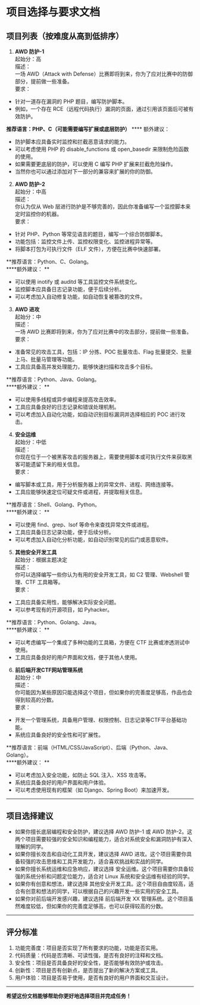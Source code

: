 # 项目选择与要求文档
## 项目列表（按难度从高到低排序）

1. **AWD 防护-1**  
   起始分：高  
   描述：  
   一场 AWD（Attack with Defense）比赛即将到来，你为了应对比赛中的防御部分，提前做一些准备。  
   要求：

+ 针对一道存在漏洞的 PHP 题目，编写防护脚本。  
+ 例如，一个存在 RCE（远程代码执行）漏洞的页面，通过引用该页面后可被有效防护。

**推荐语言：PHP、C（可能需要编写扩展或底层防护）** 
**** 额外建议：  

+ 防护脚本应具备实时监控和拦截恶意请求的能力。  
+ 可以考虑使用 PHP 的 disable_functions 或 open_basedir 来限制危险函数的使用。  
+ 如果需要更底层的防护，可以使用 C 编写 PHP 扩展来拦截危险操作。
+ 当然你也可以通过添加对下一部分的兼容来扩展的你的防御。

2. **AWD 防护-2**  
   起始分：中高  
   描述：  
   你认为仅从 Web 层进行防护是不够完善的，因此你准备编写一个监控脚本来定时监控你的机器。  
   要求：

+ 针对 PHP、Python 等常见语言的题目，编写一个综合防御脚本。  
+ 功能包括：监控文件上传、监控权限变化、监控进程异常等。  
+ 将脚本打包为可执行文件（ELF 文件），方便在比赛中快速部署。

**推荐语言：Python、C、Golang。  
****额外建议：  **

+ 可以使用 inotify 或 auditd 等工具监控文件系统变化。  
+ 监控脚本应具备日志记录功能，便于后续分析。  
+ 可以考虑加入自动修复功能，如自动恢复被篡改的文件。

3. **AWD 进攻**  
   起始分：中  
   描述：  
   一场 AWD 比赛即将到来，你为了应对比赛中的攻击部分，提前做一些准备。  
   要求：

+ 准备常见的攻击工具，包括：IP 分拣、POC 批量攻击、Flag 批量提交、批量上马、批量马管理等功能。  
+ 工具应具备高并发处理能力，能够快速扫描和攻击多个目标。

**推荐语言：Python、Java、Golang。  
****额外建议：  **

+ 可以使用多线程或异步编程来提高攻击效率。  
+ 工具应具备良好的日志记录和错误处理机制。  
+ 可以考虑加入自动化功能，如自动识别目标漏洞并选择相应的 POC 进行攻击。

4. **安全运维**  
   起始分：中低  
   描述：  
   你现在位于一个被黑客攻击的服务器上，需要使用脚本或可执行文件来获取黑客可能遗留下来的相关信息。  
   要求：

+ 编写脚本或工具，用于分析服务器上的异常文件、进程、网络连接等。  
+ 工具应能够快速定位可疑文件或进程，并提取相关信息。

**推荐语言：Shell、Golang、Python。  
****额外建议：  **

+ 可以使用 find、grep、lsof 等命令来查找异常文件或进程。  
+ 工具应具备日志记录功能，便于后续分析。  
+ 可以考虑加入自动化分析功能，如自动识别常见的后门或恶意软件。

5. **其他安全开发工具**  
   起始分：根据主题决定  
   描述：  
   你可以选择编写一些你认为有用的安全开发工具，如 C2 管理、Webshell 管理、CTF 工具箱等。  
   要求：

+ 工具应具备实用性，能够解决实际安全问题。  
+ 可以参考现有的开源项目，如 Pyhacker。

**推荐语言：Python、Golang、Java。  
****额外建议：  **

+ 可以考虑编写一个集成了多种功能的工具箱，方便在 CTF 比赛或渗透测试中使用。  
+ 工具应具备良好的用户界面和文档，便于其他人使用。

6. **前后端开发CTF网站管理系统**  
   起始分：中  
   描述：  
   你可能因为某些原因只能选择这个项目，但如果你的完善度足够高，作品也会得到较高的分数。  
   要求：

+ 开发一个管理系统，具备用户管理、权限控制、日志记录等CTF平台基础功能。  
+ 系统应具备良好的安全性和可扩展性。

**推荐语言：前端（HTML/CSS/JavaScript）、后端（Python、Java、Golang）。  
****额外建议：  **

+ 可以考虑加入安全功能，如防止 SQL 注入、XSS 攻击等。  
+ 系统应具备良好的用户界面和用户体验。  
+ 可以考虑使用现有的框架（如 Django、Spring Boot）来加速开发。

---

<h2 id="DN77z">项目选择建议</h2>

+ 如果你擅长底层编程和安全防护，建议选择 AWD 防护-1 或 AWD 防护-2。这两个项目需要较强的安全知识和编程能力，适合对系统安全和漏洞防护有深入理解的同学。
+ 如果你擅长攻击和自动化工具开发，建议选择 AWD 进攻。这个项目需要你具备较强的攻击思维和工具开发能力，适合喜欢挑战和实战的同学。
+ 如果你擅长系统运维和应急响应，建议选择 安全运维。这个项目需要你具备较强的系统分析和问题定位能力，适合对 Linux 系统和安全运维有经验的同学。
+ 如果你有创意和想法，建议选择 其他安全开发工具。这个项目自由度较高，适合有创意和想法的同学，可以根据自己的兴趣开发一些实用的安全工具。
+ 如果你对前后端开发感兴趣，建议选择 前后端开发 XX 管理系统。这个项目虽然难度较低，但如果你的完善度足够高，也可以获得较高的分数。

---

<h2 id="kEXxV">评分标准</h2>

1. 功能完善度：项目是否实现了所有要求的功能，功能是否实用。
2. 代码质量：代码是否清晰、可读性强，是否有良好的注释和文档。
3. 安全性：项目是否具备良好的安全性，是否能够有效防护或攻击。
4. 创新性：项目是否有创新点，是否提出了新的解决方案或工具。
5. 用户体验：项目是否易于使用，是否有良好的用户界面和交互设计。

---

**希望这份文档能够帮助你更好地选择项目并完成任务！**
